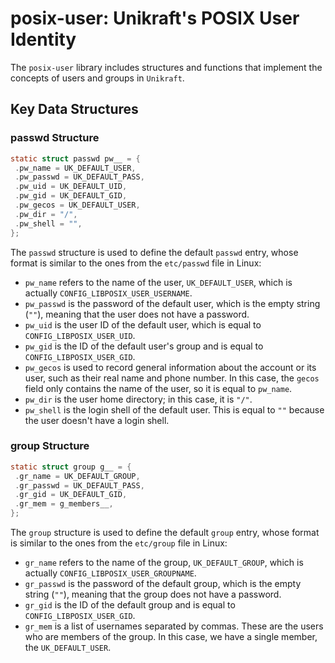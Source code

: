 # posix-user: Unikraft's POSIX User Identity

The `posix-user` library includes structures and functions that implement the concepts of users and groups in `Unikraft`.

## Key Data Structures

### passwd Structure

```c
static struct passwd pw__ = {
 .pw_name = UK_DEFAULT_USER,
 .pw_passwd = UK_DEFAULT_PASS,
 .pw_uid = UK_DEFAULT_UID,
 .pw_gid = UK_DEFAULT_GID,
 .pw_gecos = UK_DEFAULT_USER,
 .pw_dir = "/",
 .pw_shell = "",
};
```

The `passwd` structure is used to define the default `passwd` entry, whose format is similar to the ones from the `etc/passwd` file in Linux:

* `pw_name` refers to the name of the user, `UK_DEFAULT_USER`, which is actually `CONFIG_LIBPOSIX_USER_USERNAME`.
* `pw_passwd` is the password of the default user, which is the empty string (`""`), meaning that the user does not have a password.
* `pw_uid` is the user ID of the default user, which is equal to `CONFIG_LIBPOSIX_USER_UID`.
* `pw_gid` is the ID of the default user's group and is equal to
`CONFIG_LIBPOSIX_USER_GID`.
* `pw_gecos` is used to record general information about the account or its user, such as their real name and phone number.
In this case, the `gecos` field only contains the name of the user, so it is equal to `pw_name`.
* `pw_dir` is the user home directory; in this case, it is `"/"`.
* `pw_shell` is the login shell of the default user.
This is equal to `""` because the user doesn't have a login shell.

### group Structure

```c
static struct group g__ = {
 .gr_name = UK_DEFAULT_GROUP,
 .gr_passwd = UK_DEFAULT_PASS,
 .gr_gid = UK_DEFAULT_GID,
 .gr_mem = g_members__,
};
```

The `group` structure is used to define the default `group` entry, whose format is similar to the ones from the `etc/group` file in Linux:

* `gr_name` refers to the name of the group, `UK_DEFAULT_GROUP`, which is actually `CONFIG_LIBPOSIX_USER_GROUPNAME`.
* `gr_passwd` is the password of the default group, which is the empty string (`""`), meaning that the group does not have a password.
* `gr_gid` is the ID of the default group and is equal to
`CONFIG_LIBPOSIX_USER_GID`.
* `gr_mem` is a list of usernames separated by commas.
These are the users who are members of the group.
In this case, we have a single member, the `UK_DEFAULT_USER`.
